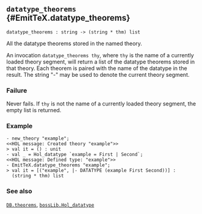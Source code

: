 ## `datatype_theorems` {#EmitTeX.datatype_theorems}


```
datatype_theorems : string -> (string * thm) list
```



All the datatype theorems stored in the named theory.


An invocation `datatype_theorems thy`, where `thy` is the name of a currently
loaded theory segment, will return a list of the datatype theorems stored in
that theory. Each theorem is paired with the name of the datatype in the result. The string "-" may be used to denote the current theory segment.

### Failure

Never fails. If `thy` is not the name of a currently loaded theory segment,
the empty list is returned.

### Example

    
    - new_theory "example";
    <<HOL message: Created theory "example">>
    > val it = () : unit
    - val _ = Hol_datatype `example = First | Second`;
    <<HOL message: Defined type: "example">>
    - EmitTeX.datatype_theorems "example";
    > val it = [("example", |- DATATYPE (example First Second))] :
      (string * thm) list
    

### See also

[`DB.theorems`](#DB.theorems), [`bossLib.Hol_datatype`](#bossLib.Hol_datatype)

